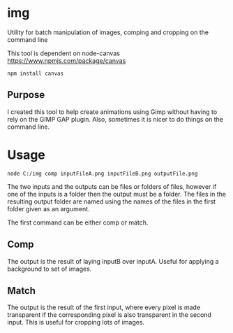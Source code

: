 # img
Utility for batch manipulation of images, comping and cropping on the command line

This tool is dependent on node-canvas https://www.npmjs.com/package/canvas

```
npm install canvas
```

Purpose
-------
I created this tool to help create animations using Gimp without having to rely on the GIMP GAP plugin. Also, sometimes it is nicer to do things on the command line.

Usage
=====
```
node C:/img comp inputFileA.png inputFileB.png outputFile.png
```
The two inputs and the outputs can be files or folders of files, however if one of the inputs is a folder then the output must be a folder. The files in the resulting output folder are named using the names of the files in the first folder given as an argument.

The first command can be either comp or match.

Comp
----
The output is the result of laying inputB over inputA. Useful for applying a background to set of images.

Match
-----
The output is the result of the first input, where every pixel is made transparent if the corresponding pixel is also transparent in the second input. This is useful for cropping lots of images.

